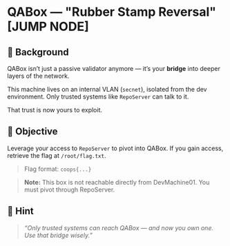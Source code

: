# QABox — "Rubber Stamp Reversal" [JUMP NODE]

## 🧠 Background

QABox isn’t just a passive validator anymore — it’s your **bridge** into deeper layers of the network.

This machine lives on an internal VLAN (`secnet`), isolated from the dev environment. Only trusted systems like `RepoServer` can talk to it.

That trust is now yours to exploit.

## 🎯 Objective

Leverage your access to `RepoServer` to pivot into QABox. If you gain access, retrieve the flag at `/root/flag.txt`.

> Flag format: `coops{...}`

> **Note:** This box is not reachable directly from DevMachine01. You must pivot through RepoServer.

## 🧩 Hint

> *“Only trusted systems can reach QABox — and now you own one. Use that bridge wisely.”*

